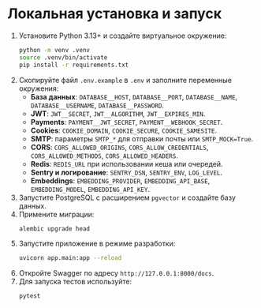 # Локальная установка и запуск

1. Установите Python 3.13+ и создайте виртуальное окружение:
   ```bash
   python -m venv .venv
   source .venv/bin/activate
   pip install -r requirements.txt
   ```
2. Скопируйте файл `.env.example` в `.env` и заполните переменные окружения:
   - **База данных**: `DATABASE__HOST`, `DATABASE__PORT`, `DATABASE__NAME`, `DATABASE__USERNAME`, `DATABASE__PASSWORD`.
   - **JWT**: `JWT__SECRET`, `JWT__ALGORITHM`, `JWT__EXPIRES_MIN`.
   - **Payments**: `PAYMENT__JWT_SECRET`, `PAYMENT__WEBHOOK_SECRET`.
   - **Cookies**: `COOKIE_DOMAIN`, `COOKIE_SECURE`, `COOKIE_SAMESITE`.
   - **SMTP**: параметры `SMTP_*` для отправки почты или `SMTP_MOCK=True`.
   - **CORS**: `CORS_ALLOWED_ORIGINS`, `CORS_ALLOW_CREDENTIALS`, `CORS_ALLOWED_METHODS`, `CORS_ALLOWED_HEADERS`.
   - **Redis**: `REDIS_URL` при использовании кеша или очередей.
   - **Sentry и логирование**: `SENTRY_DSN`, `SENTRY_ENV`, `LOG_LEVEL`.
   - **Embeddings**: `EMBEDDING_PROVIDER`, `EMBEDDING_API_BASE`, `EMBEDDING_MODEL`, `EMBEDDING_API_KEY`.
3. Запустите PostgreSQL с расширением `pgvector` и создайте базу данных.
4. Примените миграции:
   ```bash
   alembic upgrade head
   ```
5. Запустите приложение в режиме разработки:
   ```bash
   uvicorn app.main:app --reload
   ```
6. Откройте Swagger по адресу `http://127.0.0.1:8000/docs`.
7. Для запуска тестов используйте:
   ```bash
   pytest
   ```
